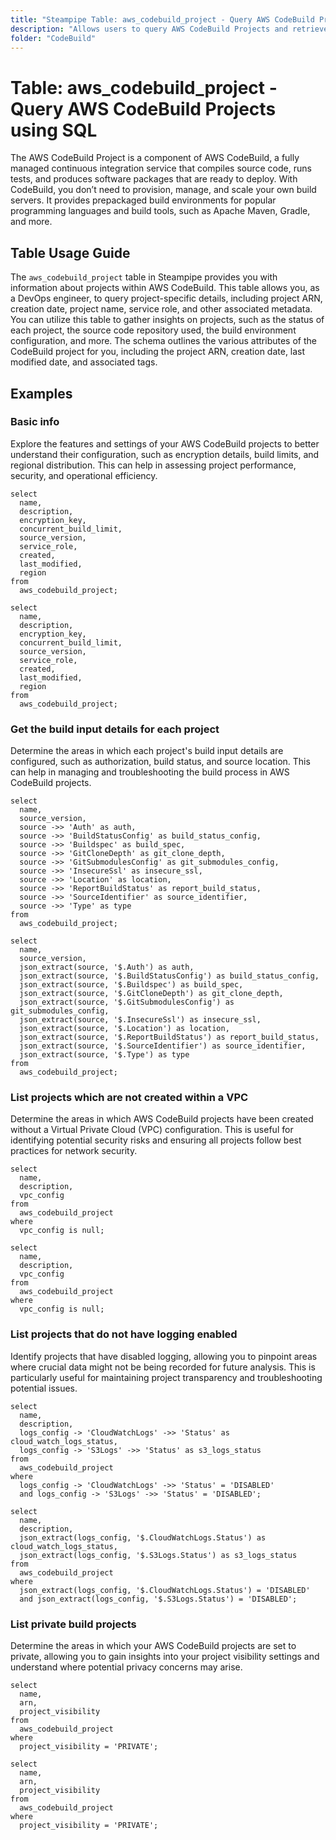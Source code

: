 ```yaml
---
title: "Steampipe Table: aws_codebuild_project - Query AWS CodeBuild Projects using SQL"
description: "Allows users to query AWS CodeBuild Projects and retrieve comprehensive information about each project."
folder: "CodeBuild"
---
```


# Table: aws_codebuild_project - Query AWS CodeBuild Projects using SQL

The AWS CodeBuild Project is a component of AWS CodeBuild, a fully managed continuous integration service that compiles source code, runs tests, and produces software packages that are ready to deploy. With CodeBuild, you don’t need to provision, manage, and scale your own build servers. It provides prepackaged build environments for popular programming languages and build tools, such as Apache Maven, Gradle, and more.

## Table Usage Guide

The `aws_codebuild_project` table in Steampipe provides you with information about projects within AWS CodeBuild. This table allows you, as a DevOps engineer, to query project-specific details, including project ARN, creation date, project name, service role, and other associated metadata. You can utilize this table to gather insights on projects, such as the status of each project, the source code repository used, the build environment configuration, and more. The schema outlines the various attributes of the CodeBuild project for you, including the project ARN, creation date, last modified date, and associated tags.

## Examples

### Basic info
Explore the features and settings of your AWS CodeBuild projects to better understand their configuration, such as encryption details, build limits, and regional distribution. This can help in assessing project performance, security, and operational efficiency.

```sql+postgres
select
  name,
  description,
  encryption_key,
  concurrent_build_limit,
  source_version,
  service_role,
  created,
  last_modified,
  region
from
  aws_codebuild_project;
```

```sql+sqlite
select
  name,
  description,
  encryption_key,
  concurrent_build_limit,
  source_version,
  service_role,
  created,
  last_modified,
  region
from
  aws_codebuild_project;
```


### Get the build input details for each project
Determine the areas in which each project's build input details are configured, such as authorization, build status, and source location. This can help in managing and troubleshooting the build process in AWS CodeBuild projects.

```sql+postgres
select
  name,
  source_version,
  source ->> 'Auth' as auth,
  source ->> 'BuildStatusConfig' as build_status_config,
  source ->> 'Buildspec' as build_spec,
  source ->> 'GitCloneDepth' as git_clone_depth,
  source ->> 'GitSubmodulesConfig' as git_submodules_config,
  source ->> 'InsecureSsl' as insecure_ssl,
  source ->> 'Location' as location,
  source ->> 'ReportBuildStatus' as report_build_status,
  source ->> 'SourceIdentifier' as source_identifier,
  source ->> 'Type' as type
from
  aws_codebuild_project;
```

```sql+sqlite
select
  name,
  source_version,
  json_extract(source, '$.Auth') as auth,
  json_extract(source, '$.BuildStatusConfig') as build_status_config,
  json_extract(source, '$.Buildspec') as build_spec,
  json_extract(source, '$.GitCloneDepth') as git_clone_depth,
  json_extract(source, '$.GitSubmodulesConfig') as git_submodules_config,
  json_extract(source, '$.InsecureSsl') as insecure_ssl,
  json_extract(source, '$.Location') as location,
  json_extract(source, '$.ReportBuildStatus') as report_build_status,
  json_extract(source, '$.SourceIdentifier') as source_identifier,
  json_extract(source, '$.Type') as type
from
  aws_codebuild_project;
```


### List projects which are not created within a VPC
Determine the areas in which AWS CodeBuild projects have been created without a Virtual Private Cloud (VPC) configuration. This is useful for identifying potential security risks and ensuring all projects follow best practices for network security.

```sql+postgres
select
  name,
  description,
  vpc_config
from
  aws_codebuild_project
where
  vpc_config is null;
```

```sql+sqlite
select
  name,
  description,
  vpc_config
from
  aws_codebuild_project
where
  vpc_config is null;
```


### List projects that do not have logging enabled
Identify projects that have disabled logging, allowing you to pinpoint areas where crucial data might not be being recorded for future analysis. This is particularly useful for maintaining project transparency and troubleshooting potential issues.

```sql+postgres
select
  name,
  description,
  logs_config -> 'CloudWatchLogs' ->> 'Status' as cloud_watch_logs_status,
  logs_config -> 'S3Logs' ->> 'Status' as s3_logs_status
from
  aws_codebuild_project
where
  logs_config -> 'CloudWatchLogs' ->> 'Status' = 'DISABLED'
  and logs_config -> 'S3Logs' ->> 'Status' = 'DISABLED';
```

```sql+sqlite
select
  name,
  description,
  json_extract(logs_config, '$.CloudWatchLogs.Status') as cloud_watch_logs_status,
  json_extract(logs_config, '$.S3Logs.Status') as s3_logs_status
from
  aws_codebuild_project
where
  json_extract(logs_config, '$.CloudWatchLogs.Status') = 'DISABLED'
  and json_extract(logs_config, '$.S3Logs.Status') = 'DISABLED';
```

### List private build projects
Determine the areas in which your AWS CodeBuild projects are set to private, allowing you to gain insights into your project visibility settings and understand where potential privacy concerns may arise.

```sql+postgres
select
  name,
  arn,
  project_visibility
from
  aws_codebuild_project
where
  project_visibility = 'PRIVATE';
```

```sql+sqlite
select
  name,
  arn,
  project_visibility
from
  aws_codebuild_project
where
  project_visibility = 'PRIVATE';
```